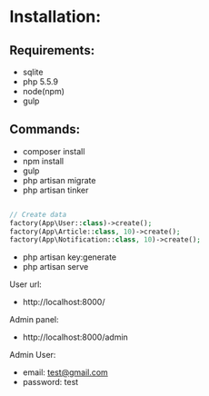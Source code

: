 # Installation:

## Requirements:

 - sqlite
 - php 5.5.9
 - node(npm)
 - gulp

## Commands:

- composer install
- npm install
- gulp
- php artisan migrate
- php artisan tinker

```php

// Create data
factory(App\User::class)->create();
factory(App\Article::class, 10)->create();
factory(App\Notification::class, 10)->create();

```
- php artisan key:generate
- php artisan serve

User url:
 - http://localhost:8000/

Admin panel:
 - http://localhost:8000/admin

Admin User:
 - email: test@gmail.com
 - password: test
